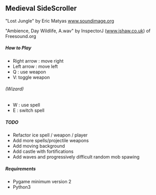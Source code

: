 ## Medieval SideScroller

"Lost Jungle"
by Eric Matyas
www.soundimage.org

"Ambience, Day Wildlife, A.wav"
by InspectorJ
(www.jshaw.co.uk) of Freesound.org

##### How to Play
- Right arrow : move right
- Left arrow : move left
- Q : use weapon
- V: toggle weapon
###### (Wizard)
- W : use spell
- E : switch spell


##### TODO
- Refactor ice spell / weapon / player
- Add more spells/projectile weapons
- Add moving background
- Add castle with fortifications
- Add waves and progressively difficult random mob spawing

##### Requirements
- Pygame minimum version 2
- Python3
